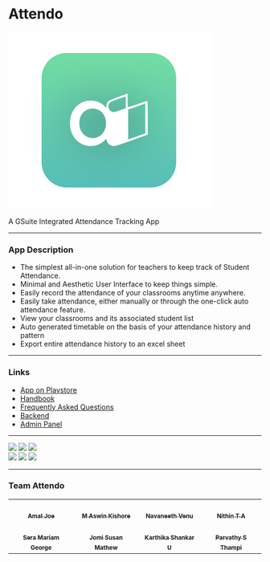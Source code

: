 # Attendo
![](https://raw.githubusercontent.com/mak626/attendo/a5939dcef187f33c2b3111349646e748bd616382/icon.svg)

A GSuite Integrated Attendance Tracking App

------------
### App Description
- The simplest all-in-one solution for teachers to keep track of Student Attendance.
- Minimal and Aesthetic User Interface to keep things simple.
- Easily record the attendance of your classrooms anytime anywhere.
- Easily take attendance, either manually or through the one-click auto attendance feature.
- View your classrooms and its associated student list
- Auto generated timetable on the basis of your attendance history and pattern
- Export entire attendance history to an excel sheet

------------
### Links
- [App on Playstore](https://rebrand.ly/attendoapp)
- [Handbook]( https://rebrand.ly/attendoguide)
- [Frequently Asked Questions](https://rebrand.ly/attendofaq)
- [Backend](https://github.com/werbhq/attendo-backend)
- [Admin Panel](https://github.com/werbhq/attendo-admin)

------------
<p float="left">
 <img src="https://play-lh.googleusercontent.com/ziLy6mtGQmTI5veZK8kV_lD85_izTPcFthApQCQi-DGfAmlFHwqydPswFQFt3loF73MA=w1536-h722-rw" width="100" />
 <img src="https://play-lh.googleusercontent.com/2KX7rKoRJBmRvGCvPm5FB6fjnC0g1-kFNTbmo9iVgStj_MccCO1fub0Py4tk2EbT2cw=w1536-h722-rw" width="100" /> 
 <img src="https://play-lh.googleusercontent.com/RM_GBTCK1Z_QPcoyaQ_UqsyS-LLjr_SPbF7y48NE38D1R_jAgu3lsXmRFLdNnMCvB3o=w1536-h722-rw" width="100" />
 <br>
 <img src="https://play-lh.googleusercontent.com/hoQaWb28ht_TP7tiPsPwxOHYo-QH8FHD3YiXK_MDte_CVgoMQVXlrE0qcPTSZ6SUISU=w1536-h722-rw" width="100" />
 <img src="https://play-lh.googleusercontent.com/k0vOGBmOlsH7DAGiNg_v8jXTDQgSNwOpVjimdZYOK3IVwsn5p66oGrNFVnWd0vuZ1g=w1536-h722-rw" width="100" /> 
 <img src="https://play-lh.googleusercontent.com/09YiUPM1JMjwGzZkClORwVrNaj0CVw4czbKux16ZHRa5yJlAg773xkjxJPRB2KDyChwB=w1536-h722-rw" width="100" />
</p>

------------
### Team Attendo
<!-- ALL-CONTRIBUTORS-LIST:START - Do not remove or modify this section -->
<!-- prettier-ignore-start -->
<!-- markdownlint-disable -->
<table>
 <tr>
            <td align="center">
                <a href="https://github.com/amaljoe">
                    <img src="https://avatars.githubusercontent.com/u/16449652?v=4" width="100px;" alt="" />
                    <br>
                    <sub><b>Amal Joe</b></sub>
            </td>
            <td align="center">
                <a href="https://github.com/mak626">
                    <img src="https://avatars.githubusercontent.com/u/60577077?v=4" width="100px;" alt="" />
                    <br>
                    <sub><b>M Aswin Kishore</b></sub>
            </td>
            <td align="center">
                <a href="https://github.com/nauaneeth">
                    <img src="https://lh3.googleusercontent.com/a-/AOh14GjrJtHY_znT4uoFYm8Reyn24ggSITTZb491k0hNBw=s88-p-k-rw-no" width="100px;" alt="" />
                    <br>
                    <sub><b>Navaneeth Venu</b></sub>
            </td>
            <td align="center">
                <a href="https://github.com/Nithin47TA">
                    <img src="https://avatars.githubusercontent.com/u/72083818?v=4" width="100px;" alt="" />
                    <br>
                    <sub><b>Nithin T A</b></sub>
            </td>
        </tr>
        <tr>
            <td align="center">
                <a href="https://github.com/seramg">
                    <img src="https://lh3.googleusercontent.com/-FyAbNbl4h70/XfOhQRjwTuI/AAAAAAAAAAA/I7JvEY8kg3o60OoafJHmNC6YJM8ukXZwgCOQCEAE/s88-p-k-rw-no/photo.jpg" width="100px;" alt="" />
                    <br>
                    <sub><b>Sera Mariam George</b></sub>
            </td>
            <td align="center">
                <a href="https://github.com/jomi123">
                    <img src="https://lh3.googleusercontent.com/a-/AOh14GjtwDs_fv7vTIBDiNYFjZtEIYfzPOTWUqqO99w=s88-p-k-rw-no" width="100px;" alt="" />
                    <br>
                    <sub><b>Jomi Susan Mathew</b></sub>
            </td>
            <td align="center">
                <a href="https://github.com/karthikasankar2000">
                    <img src="https://lh3.googleusercontent.com/a-/AOh14GjMBMEEIxhFq9mDi2RqCZsbQGJwpzTrztlfl1v_aA=s88-p-k-rw-no" width="100px;" alt="" />
                    <br>
                    <sub><b>Karthika Shankar U</b></sub>
            </td>
            <td align="center">
                <a href="https://github.com/parvathyst">
                    <img src="https://avatars.githubusercontent.com/u/72922758?v=4" width="100px;" alt="" />
                    <br>
                    <sub><b>Parvathy S Thampi</b></sub>
            </td>
        </tr>
</table>

<!-- markdownlint-enable -->
<!-- prettier-ignore-end -->

<!-- ALL-CONTRIBUTORS-LIST:END -->
